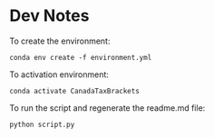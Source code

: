 # Dev Notes

To create the environment:

```
conda env create -f environment.yml
```

To activation environment:

```
conda activate CanadaTaxBrackets
```

To run the script and regenerate the readme.md file:

```
python script.py
```